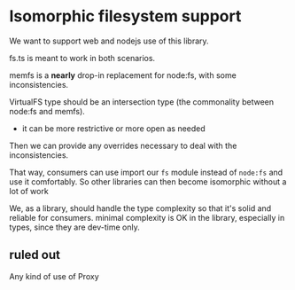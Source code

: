 # Isomorphic filesystem support

We want to support web and nodejs use of this library.

fs.ts is meant to work in both scenarios.

memfs is a **nearly** drop-in replacement for node:fs, with some inconsistencies.

VirtualFS type should be an intersection type (the commonality between node:fs and memfs).

- it can be more restrictive or more open as needed

Then we can provide any overrides necessary to deal with the inconsistencies.

That way, consumers can use import our `fs` module instead of `node:fs` and use it comfortably. So other libraries can then become isomorphic without a lot of work

We, as a library, should handle the type complexity so that it's solid and reliable for consumers. minimal complexity is OK in the library, especially in types, since they are dev-time only.

## ruled out

Any kind of use of Proxy
